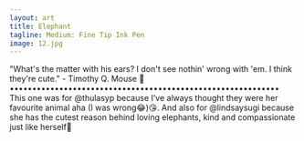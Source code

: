 ```yaml
---
layout: art
title: Elephant
tagline: Medium: Fine Tip Ink Pen
image: 12.jpg
---
```

"What's the matter with his ears? I don't see nothin' wrong with 'em. I think they're cute." - Timothy Q. Mouse 🐘 •••••••••••••••••••••••••••••••••••••••••••••••••••••••••••• This one was for @thulasyp because I’ve always thought they were her favourite animal aha (I was wrong😂)😘. And also for @lindsaysugi because she has the cutest reason behind loving elephants, kind and compassionate just like herself🤍
